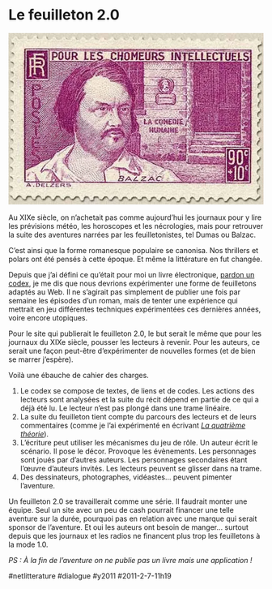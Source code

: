 # Le feuilleton 2.0

![](_i/balzac-timbre1.webp)

Au XIXe siècle, on n’achetait pas comme aujourd’hui les journaux pour y lire les prévisions météo, les horoscopes et les nécrologies, mais pour retrouver la suite des aventures narrées par les feuilletonistes, tel Dumas ou Balzac.

C’est ainsi que la forme romanesque populaire se canonisa. Nos thrillers et polars ont été pensés à cette époque. Et même la littérature en fut changée.

Depuis que j’ai défini ce qu’était pour moi un livre électronique, [pardon un codex](../1/definir-livre-electronique.md), je me dis que nous devrions expérimenter une forme de feuilletons adaptés au Web. Il ne s’agirait pas simplement de publier une fois par semaine les épisodes d’un roman, mais de tenter une expérience qui mettrait en jeu différentes techniques expérimentées ces dernières années, voire encore utopiques.

Pour le site qui publierait le feuilleton 2.0, le but serait le même que pour les journaux du XIXe siècle, pousser les lecteurs à revenir. Pour les auteurs, ce serait une façon peut-être d’expérimenter de nouvelles formes (et de bien se marrer j’espère).

Voilà une ébauche de cahier des charges.

1. Le codex se compose de textes, de liens et de codes. Les actions des lecteurs sont analysées et la suite du récit dépend en partie de ce qui a déjà été lu. Le lecteur n’est pas plongé dans une trame linéaire.
2. La suite du feuilleton tient compte du parcours des lecteurs et de leurs commentaires (comme je l’ai expérimenté en écrivant *[La quatrième théorie](../../page/la-quatrieme-theorie)*).
3. L’écriture peut utiliser les mécanismes du jeu de rôle. Un auteur écrit le scénario. Il pose le décor. Provoque les évènements. Les personnages sont joués par d’autres auteurs. Les personnages secondaires étant l’œuvre d’auteurs invités. Les lecteurs peuvent se glisser dans na trame.
4. Des dessinateurs, photographes, vidéastes… peuvent pimenter l’aventure.

Un feuilleton 2.0 se travaillerait comme une série. Il faudrait monter une équipe. Seul un site avec un peu de cash pourrait financer une telle aventure sur la durée, pourquoi pas en relation avec une marque qui serait sponsor de l’aventure. Et oui les auteurs ont besoin de manger… surtout depuis que les journaux et les radios ne financent plus trop les feuilletons à la mode 1.0.

*PS : À la fin de l’aventure on ne publie pas un livre mais une application !*

#netlitterature #dialogue #y2011 #2011-2-7-11h19
